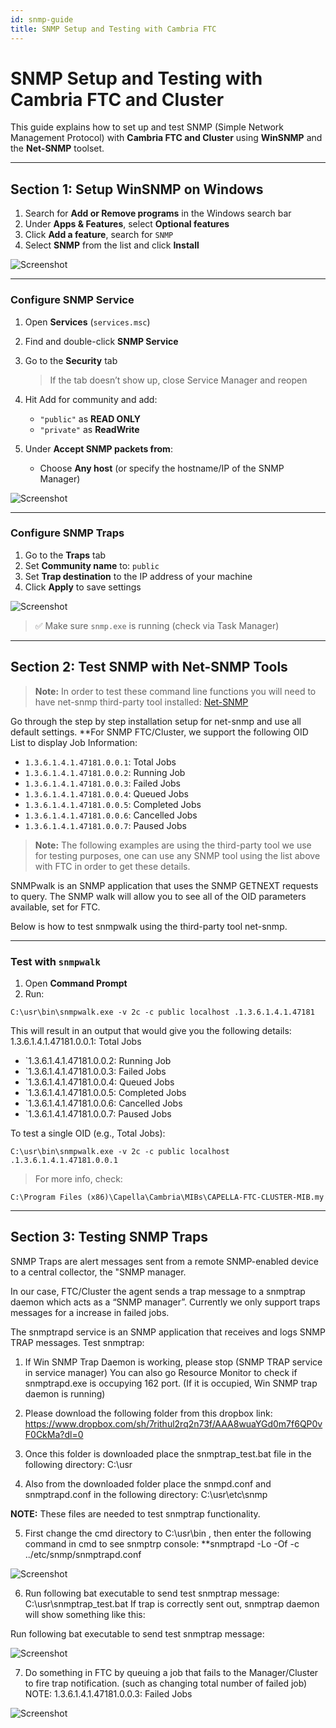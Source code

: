 ```yaml
---
id: snmp-guide
title: SNMP Setup and Testing with Cambria FTC
---
```


# SNMP Setup and Testing with Cambria FTC and Cluster

This guide explains how to set up and test SNMP (Simple Network Management Protocol) with **Cambria FTC and Cluster** using **WinSNMP** and the **Net-SNMP** toolset.

---

## Section 1: Setup WinSNMP on Windows

1. Search for **Add or Remove programs** in the Windows search bar  
2. Under **Apps & Features**, select **Optional features**  
3. Click **Add a feature**, search for `SNMP`  
4. Select **SNMP** from the list and click **Install**

![Screenshot](01_snmp_install.png)

---

### Configure SNMP Service

1. Open **Services** (`services.msc`)  
2. Find and double-click **SNMP Service**  
3. Go to the **Security** tab  
   > If the tab doesn’t show up, close Service Manager and reopen

4. Hit Add for community and add:
   - `"public"` as **READ ONLY**
   - `"private"` as **ReadWrite**

5. Under **Accept SNMP packets from**:
   - Choose **Any host** (or specify the hostname/IP of the SNMP Manager)

![Screenshot](02_snmp_security.png)

---

### Configure SNMP Traps

1. Go to the **Traps** tab  
2. Set **Community name** to: `public`  
3. Set **Trap destination** to the IP address of your machine  
4. Click **Apply** to save settings

![Screenshot](03_snmp_traps.png)

> ✅ Make sure `snmp.exe` is running (check via Task Manager)

---

## Section 2: Test SNMP with Net-SNMP Tools

> **Note:** In order to test these command line functions you will need to have net-snmp third-party tool installed: [Net-SNMP](https://sourceforge.net/projects/net-snmp/files/latest/download)

Go through the step by step installation setup for net-snmp and use all default settings. **For SNMP FTC/Cluster, we support the following OID List to display Job Information:

- `1.3.6.1.4.1.47181.0.0.1`: Total Jobs  
- `1.3.6.1.4.1.47181.0.0.2`: Running Job  
- `1.3.6.1.4.1.47181.0.0.3`: Failed Jobs  
- `1.3.6.1.4.1.47181.0.0.4`: Queued Jobs  
- `1.3.6.1.4.1.47181.0.0.5`: Completed Jobs  
- `1.3.6.1.4.1.47181.0.0.6`: Cancelled Jobs  
- `1.3.6.1.4.1.47181.0.0.7`: Paused Jobs

> **Note:** The following examples are using the third-party tool we use for testing purposes, one can use any SNMP tool using the list above with FTC in order to get these details.

SNMPwalk is an SNMP application that uses the SNMP GETNEXT requests to query. The SNMP walk will allow you to see all of the OID parameters available, set for FTC.

Below is how to test snmpwalk using the third-party tool net-snmp.

---

### Test with `snmpwalk`

1. Open **Command Prompt**
2. Run:

```
C:\usr\bin\snmpwalk.exe -v 2c -c public localhost .1.3.6.1.4.1.47181
```
This will result in an output that would give you the following details: 1.3.6.1.4.1.47181.0.0.1: Total Jobs
- `1.3.6.1.4.1.47181.0.0.2: Running Job
- `1.3.6.1.4.1.47181.0.0.3: Failed Jobs
- `1.3.6.1.4.1.47181.0.0.4: Queued Jobs
- `1.3.6.1.4.1.47181.0.0.5: Completed Jobs
- `1.3.6.1.4.1.47181.0.0.6: Cancelled Jobs
- `1.3.6.1.4.1.47181.0.0.7: Paused Jobs


To test a single OID (e.g., Total Jobs):
```
C:\usr\bin\snmpwalk.exe -v 2c -c public localhost .1.3.6.1.4.1.47181.0.0.1
```

> For more info, check:
```
C:\Program Files (x86)\Capella\Cambria\MIBs\CAPELLA-FTC-CLUSTER-MIB.my
```

---

## Section 3: Testing SNMP Traps

SNMP Traps are alert messages sent from a remote SNMP-enabled device to a central collector, the "SNMP manager.

In our case, FTC/Cluster the agent sends a trap message to a snmptrap daemon which acts as a “SNMP manager”. Currently we only support traps messages for a increase in failed jobs.

The snmptrapd service is an SNMP application that receives and logs SNMP TRAP messages. Test snmptrap:

1. If Win SNMP Trap Daemon is working, please stop (SNMP TRAP service in service manager) You can also go Resource Monitor to check if snmptrapd.exe is
occupying 162 port. (If it is occupied, Win SNMP trap daemon is running)

2. Please download the following folder from this dropbox link:
https://www.dropbox.com/sh/7rithul2rq2n73f/AAA8wuaYGd0m7f6QP0vF0CkMa?dl=0

3. Once this folder is downloaded place the snmptrap_test.bat file in the following directory:
C:\usr

4. Also from the downloaded folder place the snmpd.conf and snmptrapd.conf in the following directory:
C:\usr\etc\snmp

**NOTE:** These files are needed to test snmptrap functionality.

5. First change the cmd directory to C:\usr\bin , then enter the following command in cmd to see snmptrp console:
**snmptrapd -Lo -Of -c ../etc/snmp/snmptrapd.conf

![Screenshot](04_snmp_traps.png)

6. Run following bat executable to send test snmptrap message:
C:\usr\snmptrap_test.bat
If trap is correctly sent out, snmptrap daemon will show something like this:

Run following bat executable to send test snmptrap message:

![Screenshot](05_snmp_traps.png)

7. Do something in FTC by queuing a job that fails to the Manager/Cluster to fire trap notification. (such as changing total number of failed job)
NOTE: 1.3.6.1.4.1.47181.0.0.3: Failed Jobs

![Screenshot](06_snmp_traps.png)


